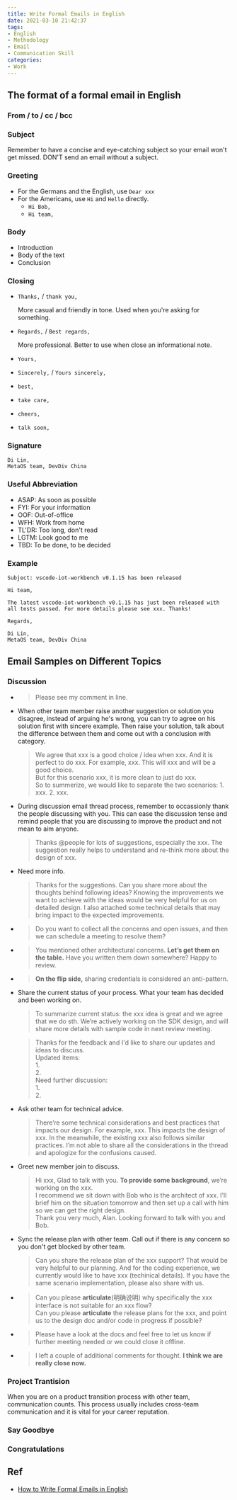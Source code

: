 ```yaml
---
title: Write Formal Emails in English
date: 2021-03-10 21:42:37
tags:
- English
- Methodology
- Email
- Communication Skill
categories:
- Work
---
```


## The format of a formal email in English

### From / to / cc / bcc

### Subject

Remember to have a concise and  eye-catching subject so your email won't get missed. DON'T send an email without a subject.

### Greeting

* For the Germans and the English, use `Dear xxx`
* For the Americans, use `Hi` and `Hello` directly.
    * `Hi Bob, `
    * `Hi team, `

### Body

* Introduction
* Body of the text
* Conclusion

### Closing

* `Thanks,` / `thank you,`
    
    More casual and friendly in tone. Used when you're asking for something.

* `Regards,` / `Best regards,`
    
    More professional. Better to use when close an informational note.

* `Yours,`
* `Sincerely,` / `Yours sincerely,`
* `best,`
* `take care,`
* `cheers,`
* `talk soon,`

### Signature

```
Di Lin,
MetaOS team, DevDiv China
```

### Useful Abbreviation

* ASAP: As soon as possible
* FYI: For your information
* OOF: Out-of-office
* WFH: Work from home
* TL'DR: Too long, don't read
* LGTM: Look good to me
* TBD: To be done, to be decided

### Example

```
Subject: vscode-iot-workbench v0.1.15 has been released

Hi team,

The latest vscode-iot-workbench v0.1.15 has just been released with all tests passed. For more details please see xxx. Thanks!

Regards,

Di Lin,
MetaOS team, DevDiv China
```

## Email Samples on Different Topics

### Discussion

* > Please see my comment in line.
* When other team member raise another suggestion or solution you disagree, instead of arguing he's wrong, you can try to agree on his solution first with sincere example. Then raise your solution, talk about the difference between them and come out with a conclusion with category.
     
     > We agree that xxx is a good choice / idea when xxx. And it is perfect to do xxx. For example, xxx. This will xxx and will be a good choice.  
     But for this scenario xxx, it is more clean to just do xxx.  
    So to summerize, we would like to separate the two scenarios: 1. xxx. 2. xxx.
* During discussion email thread process, remember to occassionly thank the people discussing with you. This can ease the discussion tense and remind people that you are discussing to improve the product and not mean to aim anyone.
    > Thanks @people for lots of suggestions, especially the xxx. The suggestion really helps to understand and re-think more about the design of xxx.

* Need more info.
    
    > Thanks for the suggestions. Can you share more about the thoughts behind following ideas? Knowing the improvements we want to achieve with the ideas would be very helpful for us on detailed design. I also attached some technical details that may bring impact to the expected improvements.

* > Do you want to collect all the concerns and open issues, and then we can schedule a meeting to resolve them?
* > You mentioned other architectural concerns. **Let’s get them on the table.** Have you written them down somewhere?  Happy to review.
* > **On the flip side,** sharing credentials is considered an anti-pattern. 
* Share the current status of your process. What your team has decided and been working on.

    > To summarize current status: the xxx idea is great and we agree that we do sth. We’re actively working on the SDK design, and will share more details with sample code in next review meeting.
    
    > Thanks for the feedback and I'd like to share our updates and ideas to discuss.  
    Updated items:  
        1.   
        2.  
    Need further discussion:  
        1.   
        2.  


* Ask other team for technical advice.

    > There’re some technical considerations and best practices that impacts our design. For example, xxx. This impacts the design of xxx. In the meanwhile, the existing xxx also follows similar practices. I’m not able to share all the considerations in the thread and apologize for the confusions caused.
* Greet new member join to discuss.

    > Hi xxx, Glad to talk with you. **To provide some background**, we’re working on the xxx.  
    I recommend we sit down with Bob who is the architect of xxx.  I'll brief him on the situation tomorrow and then set up a call with him so we can get the right design.  
    Thank you very much, Alan. Looking forward to talk with you and Bob.

* Sync the release plan with other team. Call out if there is any concern so you don't get blocked by other team.
    > Can you share the release plan of the xxx support? That would be very helpful to our planning. And for the coding experience, we currently would like to have xxx (techinical details). If you have the same scenario implementation, please also share with us.

* > Can you please **articulate**(明确说明) why specifically the xxx interface is not suitable for an xxx flow?  
    Can you please **articulate** the release plans for the xxx, and point us to the design doc and/or code in progress if possible?

* > Please have a look at the docs and feel free to let us know if further meeting needed or we could close it offline.

* > I left a couple of additional comments for thought.  **I think we are really close now.**


### Project Trantision 

When you are on a product transition process with other team, communication counts. This process usually includes cross-team communication and it is vital for your career reputation.

### Say Goodbye

### Congratulations


## Ref
* [How to Write Formal Emails in English](https://www.wallstreetenglish.com/blog/how-to-write-formal-emails-in-english/)